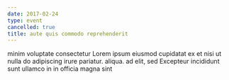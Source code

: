 ```yaml
---
date: 2017-02-24
type: event
cancelled: true
title: aute quis commodo reprehenderit
---
```

minim voluptate consectetur Lorem ipsum eiusmod cupidatat ex et nisi ut nulla do adipiscing irure pariatur. aliqua. ad elit, sed Excepteur incididunt sunt ullamco in in officia magna sint